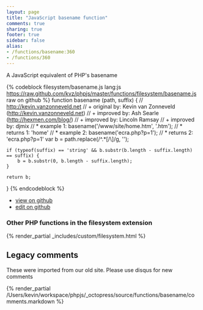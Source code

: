 ```yaml
---
layout: page
title: "JavaScript basename function"
comments: true
sharing: true
footer: true
sidebar: false
alias:
- /functions/basename:360
- /functions/360
---
```

<!-- Generated by Rakefile:build -->
A JavaScript equivalent of PHP's basename

{% codeblock filesystem/basename.js lang:js https://raw.github.com/kvz/phpjs/master/functions/filesystem/basename.js raw on github %}
function basename (path, suffix) {
    // http://kevin.vanzonneveld.net
    // +   original by: Kevin van Zonneveld (http://kevin.vanzonneveld.net)
    // +   improved by: Ash Searle (http://hexmen.com/blog/)
    // +   improved by: Lincoln Ramsay
    // +   improved by: djmix
    // *     example 1: basename('/www/site/home.htm', '.htm');
    // *     returns 1: 'home'
    // *     example 2: basename('ecra.php?p=1');
    // *     returns 2: 'ecra.php?p=1'
    var b = path.replace(/^.*[\/\\]/g, '');

    if (typeof(suffix) == 'string' && b.substr(b.length - suffix.length) == suffix) {
        b = b.substr(0, b.length - suffix.length);
    }

    return b;
}
{% endcodeblock %}

 - [view on github](https://github.com/kvz/phpjs/blob/master/functions/filesystem/basename.js)
 - [edit on github](https://github.com/kvz/phpjs/edit/master/functions/filesystem/basename.js)

### Other PHP functions in the filesystem extension
{% render_partial _includes/custom/filesystem.html %}
## Legacy comments
These were imported from our old site. Please use disqus for new comments
<div style="overflow-y: scroll; height: 500px;">
{% render_partial /Users/kevin/workspace/phpjs/_octopress/source/functions/basename/comments.markdown %}
</div>
